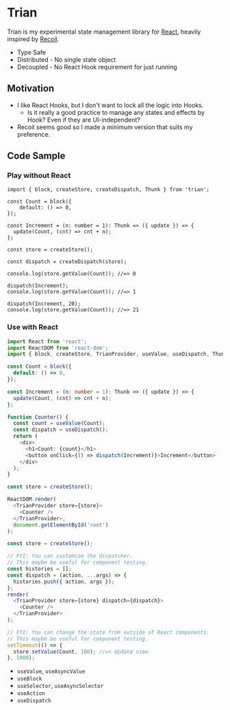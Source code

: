 # Trian

Trian is my experimental state management library for [React][react], heavily inspired by [Recoil][recoil].

[react]: https://reactjs.org/
[recoil]: https://github.com/facebookexperimental/recoil

- Type Safe
- Distributed - No single state object
- Decoupled - No React Hook requirement for just running

## Motivation

- I like React Hooks, but I don't want to lock all the logic into Hooks.
    - Is it really a good practice to manage any states and effects by Hook? Even if they are UI-independent?
- Recoil seems good so I made a minimum version that suits my preference.

## Code Sample

### Play without React

```tsx
import { block, createStore, createDispatch, Thunk } from 'trian';

const Count = block({
    default: () => 0,
});

const Increment = (n: number = 1): Thunk => ({ update }) => {
  update(Count, (cnt) => cnt + n);
};

const store = createStore();

const dispatch = createDispatch(store);

console.log(store.getValue(Count)); //=> 0

dispatch(Increment);
console.log(store.getValue(Count)); //=> 1

dispatch(Increment, 20);
console.log(store.getValue(Count)); //=> 21
```

### Use with React

```typescript
import React from 'react';
import ReactDOM from 'react-dom';
import { block, createStore, TrianProvider, useValue, useDispatch, Thunk } from 'trian';

const Count = block({
  default: () => 0,
});

const Increment = (n: number = 1): Thunk => ({ update }) => {
  update(Count, (cnt) => cnt + n);
};

function Counter() {
  const count = useValue(Count);
  const dispatch = useDispatch();
  return (
    <div>
      <h1>Count: {count}</h1>
      <button onClick={() => dispatch(Increment)}>Increment</button>
    </div>
  );
}

const store = createStore();

ReactDOM.render(
  <TrianProvider store={store}>
    <Counter />
  </TrianProvider>,
  document.getElementById('root')
);
```

```javascript
const store = createStore();

// FYI: You can customize the dispatcher.
// This maybe be useful for component testing.
const histories = [];
const dispatch = (action, ...args) => {
  histories.push({ action, args });
};
render(
  <TrianProvider store={store} dispatch={dispatch}>
    <Counter />
  </TrianProvider>
);

// FYI: You can change the state from outside of React components.
// This maybe be useful for component testing.
setTimeout(() => {
  store.setValue(Count, 100); //=> Update view
}, 1000);
```

- `useValue`, `useAsyncValue`
- `useBlock`
- `useSelector`, `useAsyncSelector`
- `useAction`
- `useDispatch`
